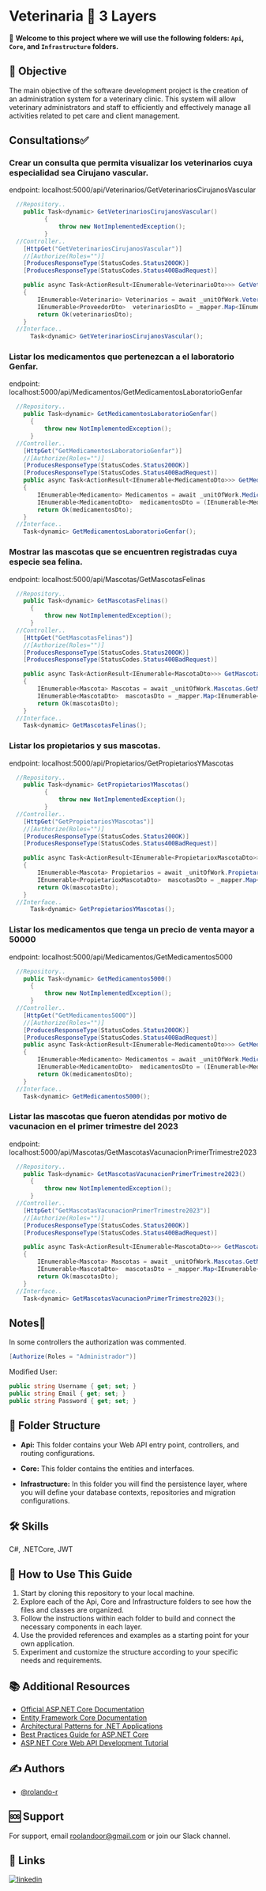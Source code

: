 # Veterinaria 🐶 3 Layers

🚀 **Welcome to this project where we will use the following folders: `Api`, `Core`, and `Infrastructure` folders.**

## 🎯 Objective

The main objective of the software development project is the creation of an administration system for a veterinary clinic. This system will allow veterinary administrators and staff to efficiently and effectively manage all activities related to pet care and client management.

## Consultations✅

  ### Crear un consulta que permita visualizar los veterinarios cuya especialidad sea Cirujano vascular.

  endpoint: localhost:5000/api/Veterinarios/GetVeterinariosCirujanosVascular
  

  ```csharp
    //Repository..
      public Task<dynamic> GetVeterinariosCirujanosVascular()
            {
                throw new NotImplementedException();
            }
    //Controller..
      [HttpGet("GetVeterinariosCirujanosVascular")]
      //[Authorize(Roles="")]
      [ProducesResponseType(StatusCodes.Status200OK)]
      [ProducesResponseType(StatusCodes.Status400BadRequest)]

      public async Task<ActionResult<IEnumerable<VeterinarioDto>>> GetVeterinariosCirujanosVascular()
      {
          IEnumerable<Veterinario> Veterinarios = await _unitOfWork.Veterinarios.GetVeterinariosCirujanosVascular();
          IEnumerable<ProveedorDto>  veterinariosDto = _mapper.Map<IEnumerable<ProveedorDto>>(Veterinarios);
          return Ok(veterinariosDto);
      }
    //Interface..
        Task<dynamic> GetVeterinariosCirujanosVascular();
  ```
  ### Listar los medicamentos que pertenezcan a el laboratorio Genfar.

  endpoint: localhost:5000/api/Medicamentos/GetMedicamentosLaboratorioGenfar

  ```csharp
    //Repository..
      public Task<dynamic> GetMedicamentosLaboratorioGenfar()
        {
            throw new NotImplementedException();
        }
    //Controller..
      [HttpGet("GetMedicamentosLaboratorioGenfar")]
      //[Authorize(Roles="")]
      [ProducesResponseType(StatusCodes.Status200OK)]
      [ProducesResponseType(StatusCodes.Status400BadRequest)]
      public async Task<ActionResult<IEnumerable<MedicamentoDto>>> GetMedicamentosLaboratorioGenfar()
      {
          IEnumerable<Medicamento> Medicamentos = await _unitOfWork.Medicamentos.GetMedicamentosLaboratorioGenfar();
          IEnumerable<MedicamentoDto>  medicamentosDto = (IEnumerable<MedicamentoDto>)_mapper.Map<IEnumerable<ProveedorDto>>(Medicamentos);
          return Ok(medicamentosDto);
      }
    //Interface..
      Task<dynamic> GetMedicamentosLaboratorioGenfar();
  ```
  ### Mostrar las mascotas que se encuentren registradas cuya especie sea felina.

  endpoint: localhost:5000/api/Mascotas/GetMascotasFelinas

  ```csharp
    //Repository..
      public Task<dynamic> GetMascotasFelinas()
        {
            throw new NotImplementedException();
        }
    //Controller..
      [HttpGet("GetMascotasFelinas")]
      //[Authorize(Roles="")]
      [ProducesResponseType(StatusCodes.Status200OK)]
      [ProducesResponseType(StatusCodes.Status400BadRequest)]

      public async Task<ActionResult<IEnumerable<MascotaDto>>> GetMascotasFelinas()
      {
          IEnumerable<Mascota> Mascotas = await _unitOfWork.Mascotas.GetMascotasFelinas();
          IEnumerable<MascotaDto>  mascotasDto = _mapper.Map<IEnumerable<MascotaDto>>(Mascotas);
          return Ok(mascotasDto);
      }
    //Interface..
      Task<dynamic> GetMascotasFelinas();
  ```
  ### Listar los propietarios y sus mascotas.

  endpoint: localhost:5000/api/Propietarios/GetPropietariosYMascotas

  ```csharp
    //Repository..
      public Task<dynamic> GetPropietariosYMascotas()
            {
                throw new NotImplementedException();
            }
    //Controller..
      [HttpGet("GetPropietariosYMascotas")]
      //[Authorize(Roles="")]
      [ProducesResponseType(StatusCodes.Status200OK)]
      [ProducesResponseType(StatusCodes.Status400BadRequest)]

      public async Task<ActionResult<IEnumerable<PropietarioxMascotaDto>>> GetPropietariosYMascotas()
      {
          IEnumerable<Mascota> Propietarios = await _unitOfWork.Propietarios.GetPropietariosYMascotas();
          IEnumerable<PropietarioxMascotaDto>  mascotasDto = _mapper.Map<IEnumerable<PropietarioxMascotaDto>>(Propietarios);
          return Ok(mascotasDto);
      }
    //Interface..
        Task<dynamic> GetPropietariosYMascotas();
  ```
  ### Listar los medicamentos que tenga un precio de venta mayor a 50000

  endpoint: localhost:5000/api/Medicamentos/GetMedicamentos5000
  
  ```csharp
    //Repository..
      public Task<dynamic> GetMedicamentos5000()
        {
            throw new NotImplementedException();
        }
    //Controller..
      [HttpGet("GetMedicamentos5000")]
      //[Authorize(Roles="")]
      [ProducesResponseType(StatusCodes.Status200OK)]
      [ProducesResponseType(StatusCodes.Status400BadRequest)]
      public async Task<ActionResult<IEnumerable<MedicamentoDto>>> GetMedicamentos5000()
      {
          IEnumerable<Medicamento> Medicamentos = await _unitOfWork.Medicamentos.GetMedicamentos5000();
          IEnumerable<MedicamentoDto>  medicamentosDto = (IEnumerable<MedicamentoDto>)_mapper.Map<IEnumerable<ProveedorDto>>(Medicamentos);
          return Ok(medicamentosDto);
      }
    //Interface..
      Task<dynamic> GetMedicamentos5000();
  ```
  ### Listar las mascotas que fueron atendidas por motivo de vacunacion en el primer trimestre del 2023

  endpoint: localhost:5000/api/Mascotas/GetMascotasVacunacionPrimerTrimestre2023

  ```csharp
    //Repository..
      public Task<dynamic> GetMascotasVacunacionPrimerTrimestre2023()
        {
            throw new NotImplementedException();
        }
    //Controller..
      [HttpGet("GetMascotasVacunacionPrimerTrimestre2023")]
      //[Authorize(Roles="")]
      [ProducesResponseType(StatusCodes.Status200OK)]
      [ProducesResponseType(StatusCodes.Status400BadRequest)]

      public async Task<ActionResult<IEnumerable<MascotaDto>>> GetMascotasVacunacionPrimerTrimestre2023()
      {
          IEnumerable<Mascota> Mascotas = await _unitOfWork.Mascotas.GetMascotasVacunacionPrimerTrimestre2023();
          IEnumerable<MascotaDto>  mascotasDto = _mapper.Map<IEnumerable<MascotaDto>>(Mascotas);
          return Ok(mascotasDto);
      }
    //Interface..
      Task<dynamic> GetMascotasVacunacionPrimerTrimestre2023();
  ```

## Notes📝
In some controllers the authorization was commented.
  ```csharp
  [Authorize(Roles = "Administrador")]
  ```

Modified User:
  ```csharp
  public string Username { get; set; }
  public string Email { get; set; }
  public string Password { get; set; }
  ```

## 📂 Folder Structure

- **Api:** This folder contains your Web API entry point, controllers, and routing configurations.

- **Core:** This folder contains the entities and interfaces.

- **Infrastructure:** In this folder you will find the persistence layer, where you will define your database contexts, repositories and migration configurations.


## 🛠 Skills

C#, .NETCore, JWT

## 📖 How to Use This Guide
1. Start by cloning this repository to your local machine.
2. Explore each of the Api, Core and Infrastructure folders to see how the files and classes are organized.
3. Follow the instructions within each folder to build and connect the necessary components in each layer.
4. Use the provided references and examples as a starting point for your own application.
5. Experiment and customize the structure according to your specific needs and requirements.

## 📚 Additional Resources

- [Official ASP.NET Core Documentation](https://docs.microsoft.com/aspnet/core)
- [Entity Framework Core Documentation](https://docs.microsoft.com/ef/core)
- [Architectural Patterns for .NET Applications](https://docs.microsoft.com/dotnet/architecture/)
- [Best Practices Guide for ASP.NET Core](https://dotnet.microsoft.com/learn/web/aspnet-best-practices)
- [ASP.NET Core Web API Development Tutorial](https://docs.microsoft.com/aspnet/core/tutorials/first-web-api)

## ✍️ Authors

- [@rolando-r](https://www.github.com/rolando-r)

## 🆘 Support

For support, email roolandoor@gmail.com or join our Slack channel.

## 🔗 Links
[![linkedin](https://img.shields.io/badge/linkedin-0A66C2?style=for-the-badge&logo=linkedin&logoColor=white)](https://www.linkedin.com/in/rolando-rodriguez-garcia)
